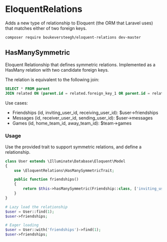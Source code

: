 # EloquentRelations

Adds a new type of relationship to Eloquent (the ORM that Laravel uses) that matches either of two foreign keys.


```
composer require boukeversteegh/eloquent-relations dev-master
```

## HasManySymmetric
Eloquent Relationship that defines symmetric relations. Implemented as a HasMany relation with two candidate foreign keys.

The relation is equivalent to the following join:

```sql
SELECT * FROM parent
JOIN related ON (parent.id = related.foreign_key_1 OR parent.id = related.foreign_key_2)
```

Use cases:

- Friendships (id, inviting_user_id, receiving_user_id): $user->friendships
- Messages (id, receiver_user_id, sending_user_id): $user->messages
- Games (id, home_team_id, away_team_id): $team->games

### Usage

Use the provided trait to support symmetric relations, and define a relationship.

```php
class User extends \Illuminate\Database\Eloquent\Model
{
    use \EloquentRelations\HasManySymmetricTrait;

    public function friendships()
    {
        return $this->hasManySymmetric(Friendship::class, ['inviting_user_id', 'receiving_user_id']);
    }
}
```

```php
# Lazy load the relationship
$user = User::find(1);
$user->friendships;

# Eager loading
$user = User::with('friendships')->find(1);
$user->friendships;
```